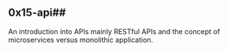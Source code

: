 ## 0x15-api##

An introduction into APIs mainly RESTful APIs and the concept of microservices versus monolithic application.
